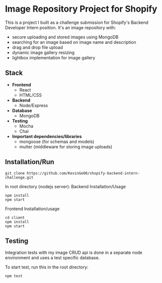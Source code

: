 # Image Repository Project for Shopify

This is a project I built as a challenge submission for Shopify's Backend Developer Intern position. It's an image repository with:

 - secure uploading and stored images using MongoDB
 - searching for an image based on image name and description
 - drag and drop file upload
 - dynamic image gallery resizing
 - lightbox implementation for image gallery

## Stack

 - **Frontend**
   - React
   - HTML/CSS
 - **Backend**
	  - Node/Express
- **Database**
   - MongoDB
- **Testing**  
   - Mocha
   -  Chai
- **Important dependencies/libraries**  
   - mongoose (for schemas and models)
   - multer (middleware for storing image uploads)
    

## Installation/Run
```
git clone https://github.com/KevinGe00/shopify-backend-intern-challenge.git
```
In root directory (nodejs server):
Backend Installation/Usage
```
npm install
npm start
```
Frontend Installation/usage
```
cd client
npm install
npm start
```
## Testing
Integration tests with my image CRUD api is done in a separate node environment and uses a test specific database.

To start test, run this in the root directory:
```
npm test
```

